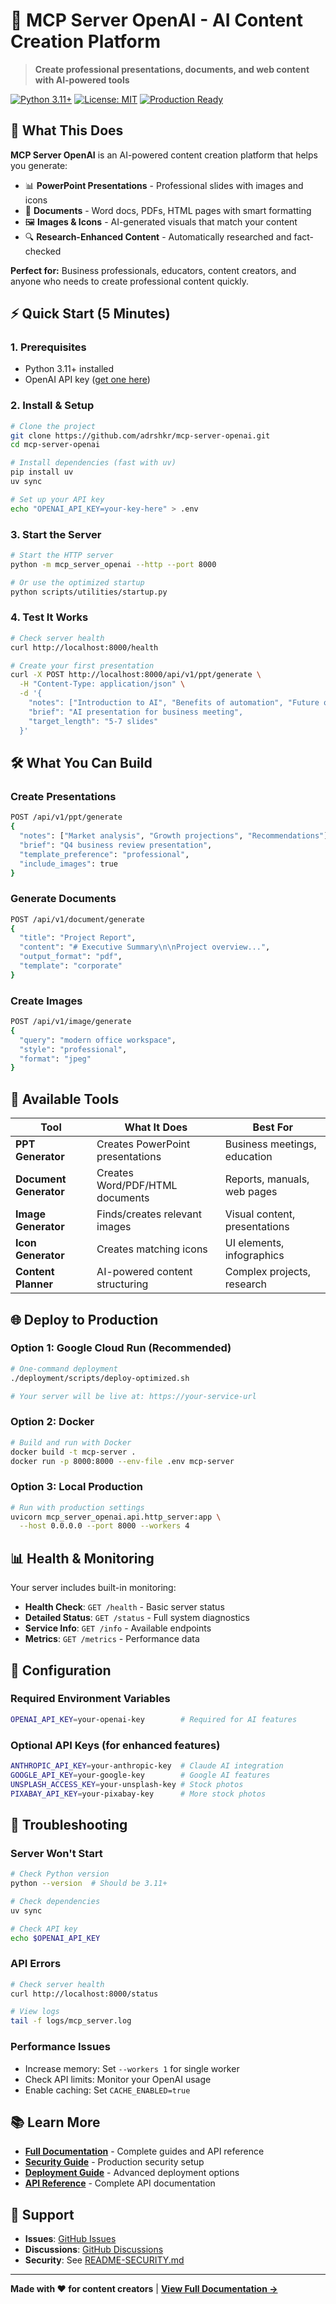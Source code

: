 # 🚀 MCP Server OpenAI - AI Content Creation Platform

> **Create professional presentations, documents, and web content with AI-powered tools**

[![Python 3.11+](https://img.shields.io/badge/python-3.11+-blue.svg)](https://www.python.org/downloads/)
[![License: MIT](https://img.shields.io/badge/License-MIT-yellow.svg)](https://opensource.org/licenses/MIT)
[![Production Ready](https://img.shields.io/badge/Status-Production%20Ready-green.svg)](https://github.com/adrshkr/mcp-server-openai)

## 🎯 What This Does

**MCP Server OpenAI** is an AI-powered content creation platform that helps you generate:

- 📊 **PowerPoint Presentations** - Professional slides with images and icons
- 📄 **Documents** - Word docs, PDFs, HTML pages with smart formatting  
- 🖼️ **Images & Icons** - AI-generated visuals that match your content
- 🔍 **Research-Enhanced Content** - Automatically researched and fact-checked

**Perfect for:** Business professionals, educators, content creators, and anyone who needs to create professional content quickly.

## ⚡ Quick Start (5 Minutes)

### 1. **Prerequisites**
- Python 3.11+ installed
- OpenAI API key ([get one here](https://platform.openai.com/api-keys))

### 2. **Install & Setup**
```bash
# Clone the project
git clone https://github.com/adrshkr/mcp-server-openai.git
cd mcp-server-openai

# Install dependencies (fast with uv)
pip install uv
uv sync

# Set up your API key
echo "OPENAI_API_KEY=your-key-here" > .env
```

### 3. **Start the Server**
```bash
# Start the HTTP server
python -m mcp_server_openai --http --port 8000

# Or use the optimized startup
python scripts/utilities/startup.py
```

### 4. **Test It Works**
```bash
# Check server health
curl http://localhost:8000/health

# Create your first presentation
curl -X POST http://localhost:8000/api/v1/ppt/generate \
  -H "Content-Type: application/json" \
  -d '{
    "notes": ["Introduction to AI", "Benefits of automation", "Future outlook"],
    "brief": "AI presentation for business meeting",
    "target_length": "5-7 slides"
  }'
```

## 🛠️ What You Can Build

### **Create Presentations**
```bash
POST /api/v1/ppt/generate
{
  "notes": ["Market analysis", "Growth projections", "Recommendations"],
  "brief": "Q4 business review presentation",
  "template_preference": "professional",
  "include_images": true
}
```

### **Generate Documents**
```bash
POST /api/v1/document/generate
{
  "title": "Project Report",
  "content": "# Executive Summary\n\nProject overview...",
  "output_format": "pdf",
  "template": "corporate"
}
```

### **Create Images**
```bash
POST /api/v1/image/generate
{
  "query": "modern office workspace",
  "style": "professional",
  "format": "jpeg"
}
```

## 🎨 Available Tools

| Tool | What It Does | Best For |
|------|-------------|----------|
| **PPT Generator** | Creates PowerPoint presentations | Business meetings, education |
| **Document Generator** | Creates Word/PDF/HTML documents | Reports, manuals, web pages |
| **Image Generator** | Finds/creates relevant images | Visual content, presentations |
| **Icon Generator** | Creates matching icons | UI elements, infographics |
| **Content Planner** | AI-powered content structuring | Complex projects, research |

## 🌐 Deploy to Production

### **Option 1: Google Cloud Run (Recommended)**
```bash
# One-command deployment
./deployment/scripts/deploy-optimized.sh

# Your server will be live at: https://your-service-url
```

### **Option 2: Docker**
```bash
# Build and run with Docker
docker build -t mcp-server .
docker run -p 8000:8000 --env-file .env mcp-server
```

### **Option 3: Local Production**
```bash
# Run with production settings
uvicorn mcp_server_openai.api.http_server:app \
  --host 0.0.0.0 --port 8000 --workers 4
```

## 📊 Health & Monitoring

Your server includes built-in monitoring:

- **Health Check**: `GET /health` - Basic server status
- **Detailed Status**: `GET /status` - Full system diagnostics  
- **Service Info**: `GET /info` - Available endpoints
- **Metrics**: `GET /metrics` - Performance data

## 🔧 Configuration

### **Required Environment Variables**
```bash
OPENAI_API_KEY=your-openai-key        # Required for AI features
```

### **Optional API Keys** (for enhanced features)
```bash
ANTHROPIC_API_KEY=your-anthropic-key  # Claude AI integration
GOOGLE_API_KEY=your-google-key        # Google AI features  
UNSPLASH_ACCESS_KEY=your-unsplash-key # Stock photos
PIXABAY_API_KEY=your-pixabay-key      # More stock photos
```

## 🚨 Troubleshooting

### **Server Won't Start**
```bash
# Check Python version
python --version  # Should be 3.11+

# Check dependencies
uv sync

# Check API key
echo $OPENAI_API_KEY
```

### **API Errors**
```bash
# Check server health
curl http://localhost:8000/status

# View logs
tail -f logs/mcp_server.log
```

### **Performance Issues**
- Increase memory: Set `--workers 1` for single worker
- Check API limits: Monitor your OpenAI usage
- Enable caching: Set `CACHE_ENABLED=true`

## 📚 Learn More

- **[Full Documentation](docs/)** - Complete guides and API reference
- **[Security Guide](docs/README-SECURITY.md)** - Production security setup
- **[Deployment Guide](docs/DEPLOYMENT_GUIDE.md)** - Advanced deployment options
- **[API Reference](docs/API_REFERENCE.md)** - Complete API documentation

## 🤝 Support

- **Issues**: [GitHub Issues](https://github.com/adrshkr/mcp-server-openai/issues)
- **Discussions**: [GitHub Discussions](https://github.com/adrshkr/mcp-server-openai/discussions)
- **Security**: See [README-SECURITY.md](docs/README-SECURITY.md)

---

**Made with ❤️ for content creators** | **[View Full Documentation →](README.md)**
